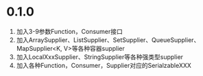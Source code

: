 # 0.1.0
1. 加入3-9参数Function，Consumer接口
2. 加入ArraySupplier<E>、ListSupplier<E>、SetSupplier<E>、QueueSupplier<E>、MapSupplier<K, V>等各种容器supplier
3. 加入LocalXxxSupplier、StringSupplier等各种强类型supplier
4. 加入各种Function，Consumer，Supplier对应的SerialzableXXX